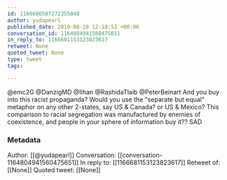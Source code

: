 ```yaml
---
id: 1166686587272355840
author: yudapearl
published_date: 2019-08-28 12:18:53 +00:00
conversation_id: 1164804941560475651
in_reply_to: 1166681153123823617
retweet: None
quoted_tweet: None
type: tweet
tags:

---
```


@emc2G @DanzigMD @Ilhan @RashidaTlaib @PeterBeinart And you buy into this racist propaganda? Would you use the "separate but equal" metaphor on any other 2-states, say US &amp; Canada? or US &amp; Mexico? This comparison to racial segregation was manufactured by enemies of coexistence, and people in your sphere of information buy it?? SAD

### Metadata

Author: [[@yudapearl]]
Conversation: [[conversation-1164804941560475651]]
In reply to: [[1166681153123823617]]
Retweet of: [[None]]
Quoted tweet: [[None]]
